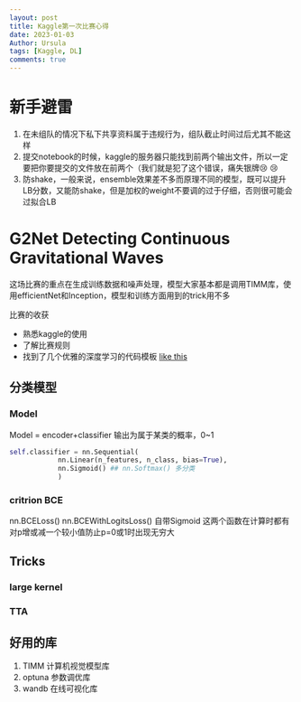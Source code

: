 ```yaml
---
layout: post
title: Kaggle第一次比赛心得
date: 2023-01-03
Author: Ursula
tags: [Kaggle, DL]
comments: true
--- 
```


# 新手避雷
1. 在未组队的情况下私下共享资料属于违规行为，组队截止时间过后尤其不能这样
2. 提交notebook的时候，kaggle的服务器只能找到前两个输出文件，所以一定要把你要提交的文件放在前两个（我们就是犯了这个错误，痛失银牌:cry: :cry:
3. 防shake，一般来说，ensemble效果差不多而原理不同的模型，既可以提升LB分数，又能防shake，但是加权的weight不要调的过于仔细，否则很可能会过拟合LB


# G2Net Detecting Continuous Gravitational Waves

这场比赛的重点在生成训练数据和噪声处理，模型大家基本都是调用TIMM库，使用efficientNet和Inception，模型和训练方面用到的trick用不多

比赛的收获
- 熟悉kaggle的使用
- 了解比赛规则
- 找到了几个优雅的深度学习的代码模板
  [like this](https://www.kaggle.com/code/batprem/inception-v4-score-boost)


## 分类模型

### Model
Model = encoder+classifier 输出为属于某类的概率，0~1

```python
self.classifier = nn.Sequential(
            nn.Linear(n_features, n_class, bias=True),
            nn.Sigmoid() ## nn.Softmax() 多分类
            )
```

### critrion BCE
nn.BCELoss()
nn.BCEWithLogitsLoss() 自带Sigmoid
这两个函数在计算时都有对p增或减一个较小值防止p=0或1时出现无穷大

## Tricks

### large kernel

### TTA

## 好用的库
1. TIMM 计算机视觉模型库
2. optuna 参数调优库
3. wandb 在线可视化库


